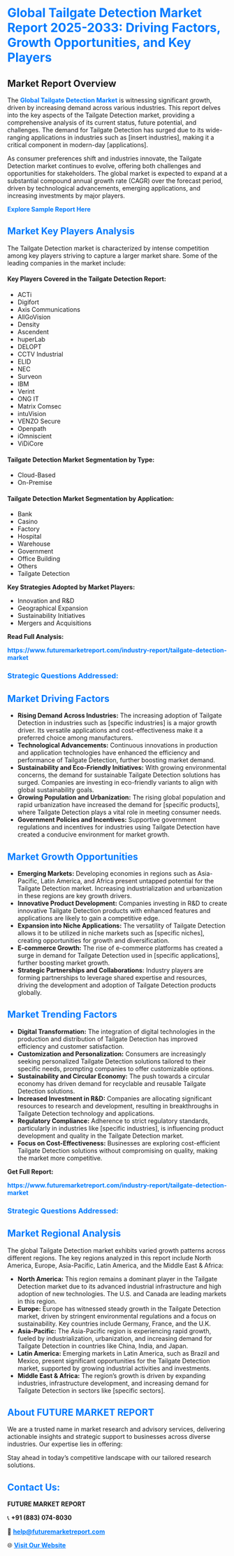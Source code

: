<h1 style="color: #007BFF;">Global Tailgate Detection Market Report 2025-2033: Driving Factors, Growth Opportunities, and Key Players</h1>

<section id="overview">
<h2>Market Report Overview</h2>
<p>The <a href="https://www.futuremarketreport.com/industry-report/tailgate-detection-market" style="color: #007BFF; text-decoration: none;"><strong>Global Tailgate Detection Market</strong></a> is witnessing significant growth, driven by increasing demand across various industries. This report delves into the key aspects of the Tailgate Detection market, providing a comprehensive analysis of its current status, future potential, and challenges. The demand for Tailgate Detection has surged due to its wide-ranging applications in industries such as [insert industries], making it a critical component in modern-day [applications].</p>
<p>As consumer preferences shift and industries innovate, the Tailgate Detection market continues to evolve, offering both challenges and opportunities for stakeholders. The global market is expected to expand at a substantial compound annual growth rate (CAGR) over the forecast period, driven by technological advancements, emerging applications, and increasing investments by major players.</p>
</section>

<section id="overview">
<p><a href="https://www.futuremarketreport.com/request-sample/reportId=121031" style="color: #007BFF; text-decoration: none;"><strong>Explore Sample Report Here</strong></a></p>
</section>

<section id="key-players">
<h2 style="color: #007BFF;">Market Key Players Analysis</h2>
<p>The Tailgate Detection market is characterized by intense competition among key players striving to capture a larger market share. Some of the leading companies in the market include:</p>
<h4>Key Players Covered in the Tailgate Detection Report:</h4>
<ul><li>ACTi</li><li>Digifort</li><li>Axis Communications</li><li>AllGoVision</li><li>Density</li><li>Ascendent</li><li>huperLab</li><li>DELOPT</li><li>CCTV Industrial</li><li>ELID</li><li>NEC</li><li>Surveon</li><li>IBM</li><li>Verint</li><li>ONG IT</li><li>Matrix Comsec</li><li>intuVision</li><li>VENZO Secure</li><li>Openpath</li><li>iOmniscient</li><li>ViDiCore</li></ul>
<h4>Tailgate Detection Market Segmentation by Type:</h4>
<ul><li>Cloud-Based</li><li>On-Premise</li></ul>

<h4>Tailgate Detection Market Segmentation by Application:</h4>
<ul><li>Bank</li><li>Casino</li><li>Factory</li><li>Hospital</li><li>Warehouse</li><li>Government</li><li>Office Building</li><li>Others</li><li>Tailgate Detection</li></ul>
<p><strong>Key Strategies Adopted by Market Players:</strong></p>
<ul>
<li>Innovation and R&D</li>
<li>Geographical Expansion</li>
<li>Sustainability Initiatives</li>
<li>Mergers and Acquisitions</li>
</ul>
</section>

<section>
<p><strong>Read Full Analysis: </strong></p><a href="https://www.futuremarketreport.com/industry-report/tailgate-detection-market" style="color: #007BFF; text-decoration: none;"><strong>https://www.futuremarketreport.com/industry-report/tailgate-detection-market</strong></a>
<h3 style="color: #007BFF;">Strategic Questions Addressed:</h3>
</section>

<section id="driving-factors">
<h2 style="color: #007BFF;">Market Driving Factors</h2>
<ul>
<li><strong>Rising Demand Across Industries:</strong> The increasing adoption of Tailgate Detection in industries such as [specific industries] is a major growth driver. Its versatile applications and cost-effectiveness make it a preferred choice among manufacturers.</li>
<li><strong>Technological Advancements:</strong> Continuous innovations in production and application technologies have enhanced the efficiency and performance of Tailgate Detection, further boosting market demand.</li>
<li><strong>Sustainability and Eco-Friendly Initiatives:</strong> With growing environmental concerns, the demand for sustainable Tailgate Detection solutions has surged. Companies are investing in eco-friendly variants to align with global sustainability goals.</li>
<li><strong>Growing Population and Urbanization:</strong> The rising global population and rapid urbanization have increased the demand for [specific products], where Tailgate Detection plays a vital role in meeting consumer needs.</li>
<li><strong>Government Policies and Incentives:</strong> Supportive government regulations and incentives for industries using Tailgate Detection have created a conducive environment for market growth.</li>
</ul>
</section>

<section id="growth-opportunities">
<h2 style="color: #007BFF;">Market Growth Opportunities</h2>
<ul>
<li><strong>Emerging Markets:</strong> Developing economies in regions such as Asia-Pacific, Latin America, and Africa present untapped potential for the Tailgate Detection market. Increasing industrialization and urbanization in these regions are key growth drivers.</li>
<li><strong>Innovative Product Development:</strong> Companies investing in R&D to create innovative Tailgate Detection products with enhanced features and applications are likely to gain a competitive edge.</li>
<li><strong>Expansion into Niche Applications:</strong> The versatility of Tailgate Detection allows it to be utilized in niche markets such as [specific niches], creating opportunities for growth and diversification.</li>
<li><strong>E-commerce Growth:</strong> The rise of e-commerce platforms has created a surge in demand for Tailgate Detection used in [specific applications], further boosting market growth.</li>
<li><strong>Strategic Partnerships and Collaborations:</strong> Industry players are forming partnerships to leverage shared expertise and resources, driving the development and adoption of Tailgate Detection products globally.</li>
</ul>
</section>

<section id="trending-factors">
<h2 style="color: #007BFF;">Market Trending Factors</h2>
<ul>
<li><strong>Digital Transformation:</strong> The integration of digital technologies in the production and distribution of Tailgate Detection has improved efficiency and customer satisfaction.</li>
<li><strong>Customization and Personalization:</strong> Consumers are increasingly seeking personalized Tailgate Detection solutions tailored to their specific needs, prompting companies to offer customizable options.</li>
<li><strong>Sustainability and Circular Economy:</strong> The push towards a circular economy has driven demand for recyclable and reusable Tailgate Detection solutions.</li>
<li><strong>Increased Investment in R&D:</strong> Companies are allocating significant resources to research and development, resulting in breakthroughs in Tailgate Detection technology and applications.</li>
<li><strong>Regulatory Compliance:</strong> Adherence to strict regulatory standards, particularly in industries like [specific industries], is influencing product development and quality in the Tailgate Detection market.</li>
<li><strong>Focus on Cost-Effectiveness:</strong> Businesses are exploring cost-efficient Tailgate Detection solutions without compromising on quality, making the market more competitive.</li>
</ul>
</section>

<section>
<p><strong>Get Full Report: </strong></p><a href="https://www.futuremarketreport.com/industry-report/tailgate-detection-market" style="color: #007BFF; text-decoration: none;"><strong>https://www.futuremarketreport.com/industry-report/tailgate-detection-market</strong></a>
<h3 style="color: #007BFF;">Strategic Questions Addressed:</h3>
</section>


<section id="regional-analysis">
<h2 style="color: #007BFF;">Market Regional Analysis</h2>
<p>The global Tailgate Detection market exhibits varied growth patterns across different regions. The key regions analyzed in this report include North America, Europe, Asia-Pacific, Latin America, and the Middle East & Africa:</p>
<ul>
<li><strong>North America:</strong> This region remains a dominant player in the Tailgate Detection market due to its advanced industrial infrastructure and high adoption of new technologies. The U.S. and Canada are leading markets in this region.</li>
<li><strong>Europe:</strong> Europe has witnessed steady growth in the Tailgate Detection market, driven by stringent environmental regulations and a focus on sustainability. Key countries include Germany, France, and the U.K.</li>
<li><strong>Asia-Pacific:</strong> The Asia-Pacific region is experiencing rapid growth, fueled by industrialization, urbanization, and increasing demand for Tailgate Detection in countries like China, India, and Japan.</li>
<li><strong>Latin America:</strong> Emerging markets in Latin America, such as Brazil and Mexico, present significant opportunities for the Tailgate Detection market, supported by growing industrial activities and investments.</li>
<li><strong>Middle East & Africa:</strong> The region’s growth is driven by expanding industries, infrastructure development, and increasing demand for Tailgate Detection in sectors like [specific sectors].</li>
</ul>
</section>

<footer>
<h2 style="color: #007BFF;">About FUTURE MARKET REPORT</h2>
<p>We are a trusted name in market research and advisory services, delivering actionable insights and strategic support to businesses across diverse industries. Our expertise lies in offering:</p>

<p>Stay ahead in today’s competitive landscape with our tailored research solutions.</p>

<h2 style="color: #007BFF;">Contact Us:</h2>
<p><strong>FUTURE MARKET REPORT</strong></p>
<p>📞 <strong>+91 (883) 074-8030</strong></p>
<p>📧 <strong><a href="mailto:help@futuremarketreport.com" style="color: #007BFF;">help@futuremarketreport.com</a></strong></p>
<p>🌐 <strong><a href="https://www.futuremarketreport.com/" style="color: #007BFF;">Visit Our Website</a></strong></p>
</footer>